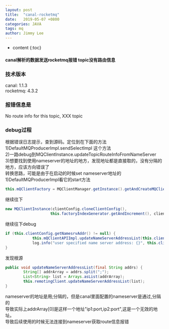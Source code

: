 ```yaml
---
layout: post
title:  "canal-rocketmq"
date:   2019-05-07 +0800
categories: JAVA
tags: mq
author: Jimmy Lee
---
```


* content
{:toc}


#### canal解析的数据发送rocketmq报错  topic没有路由信息  

### 技术版本
canal: 1.1.3     
rocketmq: 4.3.2    


### 报错信息是
No route info for this topic,  XXX topic   

### debug过程  
根据错误日志提示，查到源码。定位到在下面的方法   
1)DefaultMQProducerImpl.sendSelectImpl 这个方法    
2)一路debug到MQClientInstance.updateTopicRouteInfoFromNameServer   
3)想要找到使用nameserver的地址的地方，发现地址都是直接取的，没有分隔的地方，应该方向错误了     
转换思路，可能是由于在启动的时候set nameserver地址的    
1)DefaultMQProducerImpl看它的start方法
```java
this.mQClientFactory = MQClientManager.getInstance().getAndCreateMQClientInstance(this.defaultMQProducer, rpcHook);
```  
继续往下   
```java
new MQClientInstance(clientConfig.cloneClientConfig(),
                    this.factoryIndexGenerator.getAndIncrement(), clientId, rpcHook);
```   
继续往下debug   
```java
if (this.clientConfig.getNamesrvAddr() != null) {
            this.mQClientAPIImpl.updateNameServerAddressList(this.clientConfig.getNamesrvAddr());
            log.info("user specified name server address: {}", this.clientConfig.getNamesrvAddr());
}
```   
发现根源   
```java
public void updateNameServerAddressList(final String addrs) {
        String[] addrArray = addrs.split(";");
        List<String> list = Arrays.asList(addrArray);
        this.remotingClient.updateNameServerAddressList(list);
}
```   
nameserver的地址是用;分隔的，但是canal里面配置的nameserver是通过,分隔的    
导致实际上addrArray[0]是这样一个地址"ip1:port,ip2:port",这是一个无效的地址。    
导致后续使用的时候无法连接到nameserver获取route信息报错    
